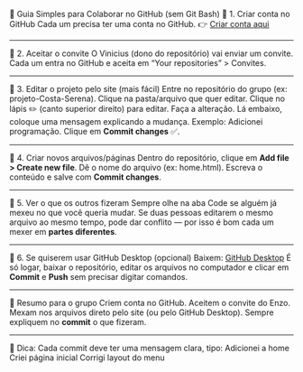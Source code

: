 🚀 Guia Simples para Colaborar no GitHub (sem Git Bash)
🔹 1. Criar conta no GitHub
Cada um precisa ter uma conta no GitHub.
👉 [Criar conta aqui](https://github.com/join)

---

🔹 2. Aceitar o convite
O Vinicius (dono do repositório) vai enviar um convite.
Cada um entra no GitHub e aceita em “Your repositories” > Convites.

---

🔹 3. Editar o projeto pelo site (mais fácil)
Entre no repositório do grupo (ex: projeto-Costa-Serena).
Clique na pasta/arquivo que quer editar.
Clique no lápis ✏️ (canto superior direito) para editar.
Faça a alteração.
Lá embaixo, coloque uma mensagem explicando a mudança.
Exemplo: Adicionei programação.
Clique em **Commit changes** ✅.

---

🔹 4. Criar novos arquivos/páginas
Dentro do repositório, clique em **Add file > Create new file**.
Dê o nome do arquivo (ex: home.html).
Escreva o conteúdo e salve com **Commit changes**.

---

🔹 5. Ver o que os outros fizeram
Sempre olhe na aba Code se alguém já mexeu no que você queria mudar.
Se duas pessoas editarem o mesmo arquivo ao mesmo tempo, pode dar conflito — por isso é bom cada um mexer em **partes diferentes**.

---

🔹 6. Se quiserem usar GitHub Desktop (opcional)
Baixem: [GitHub Desktop](https://desktop.github.com/) 
É só logar, baixar o repositório, editar os arquivos no computador e clicar em **Commit** e **Push** sem precisar digitar comandos.

---

📌 Resumo para o grupo
Criem conta no GitHub.
Aceitem o convite do Enzo.
Mexam nos arquivos direto pelo site (ou pelo GitHub Desktop).
Sempre expliquem no **commit** o que fizeram.

---

🌱 Dica: Cada commit deve ter uma mensagem clara, tipo:
Adicionei a home
Criei página inicial
Corrigi layout do menu
